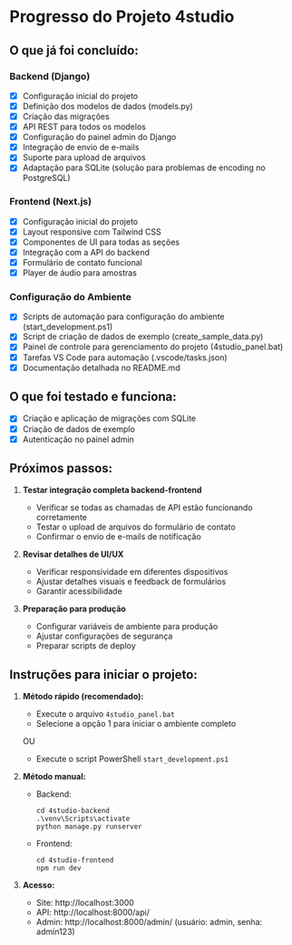 # Progresso do Projeto 4studio

## O que já foi concluído:

### Backend (Django)
- [x] Configuração inicial do projeto
- [x] Definição dos modelos de dados (models.py)
- [x] Criação das migrações
- [x] API REST para todos os modelos
- [x] Configuração do painel admin do Django
- [x] Integração de envio de e-mails
- [x] Suporte para upload de arquivos
- [x] Adaptação para SQLite (solução para problemas de encoding no PostgreSQL)

### Frontend (Next.js)
- [x] Configuração inicial do projeto
- [x] Layout responsive com Tailwind CSS
- [x] Componentes de UI para todas as seções
- [x] Integração com a API do backend
- [x] Formulário de contato funcional
- [x] Player de áudio para amostras

### Configuração do Ambiente
- [x] Scripts de automação para configuração do ambiente (start_development.ps1)
- [x] Script de criação de dados de exemplo (create_sample_data.py)
- [x] Painel de controle para gerenciamento do projeto (4studio_panel.bat)
- [x] Tarefas VS Code para automação (.vscode/tasks.json)
- [x] Documentação detalhada no README.md

## O que foi testado e funciona:
- [x] Criação e aplicação de migrações com SQLite
- [x] Criação de dados de exemplo
- [x] Autenticação no painel admin

## Próximos passos:
1. **Testar integração completa backend-frontend**
   - Verificar se todas as chamadas de API estão funcionando corretamente
   - Testar o upload de arquivos do formulário de contato
   - Confirmar o envio de e-mails de notificação

2. **Revisar detalhes de UI/UX**
   - Verificar responsividade em diferentes dispositivos
   - Ajustar detalhes visuais e feedback de formulários
   - Garantir acessibilidade

3. **Preparação para produção**
   - Configurar variáveis de ambiente para produção
   - Ajustar configurações de segurança
   - Preparar scripts de deploy

## Instruções para iniciar o projeto:

1. **Método rápido (recomendado):**
   - Execute o arquivo `4studio_panel.bat`
   - Selecione a opção 1 para iniciar o ambiente completo
   
   OU
   
   - Execute o script PowerShell `start_development.ps1`

2. **Método manual:**
   - Backend:
     ```
     cd 4studio-backend
     .\venv\Scripts\activate
     python manage.py runserver
     ```
   
   - Frontend:
     ```
     cd 4studio-frontend
     npm run dev
     ```

3. **Acesso:**
   - Site: http://localhost:3000
   - API: http://localhost:8000/api/
   - Admin: http://localhost:8000/admin/ (usuário: admin, senha: admin123)

